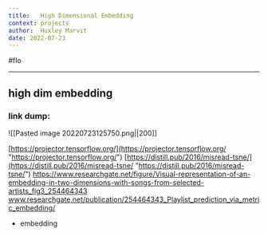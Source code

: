 ```yaml
---
title:   High Dimensional Embedding
context: projects
author:  Huxley Marvit
date: 2022-07-23
---
```


#flo

***

## high dim embedding
### link dump:
![[Pasted image 20220723125750.png||200]]

[https://projector.tensorflow.org/](https://projector.tensorflow.org/ "https://projector.tensorflow.org/")
[https://distill.pub/2016/misread-tsne/](https://distill.pub/2016/misread-tsne/ "https://distill.pub/2016/misread-tsne/")
https://www.researchgate.net/figure/Visual-representation-of-an-embedding-in-two-dimensions-with-songs-from-selected-artists_fig3_254464343
www.researchgate.net/publication/254464343_Playlist_prediction_via_metric_embedding/
- embedding 





